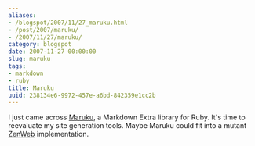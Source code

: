 ```yaml
---
aliases:
- /blogspot/2007/11/27_maruku.html
- /post/2007/maruku/
- /2007/11/27/maruku/
category: blogspot
date: 2007-11-27 00:00:00
slug: maruku
tags:
- markdown
- ruby
title: Maruku
uuid: 238134e6-9972-457e-a6bd-842359e1cc2b
---
```


I just came across <a href="http://maruku.rubyforge.org/maruku.html">Maruku</a>, a Markdown Extra library for Ruby. It's time to reevaluate my site generation tools. Maybe Maruku could fit into a mutant <a href="http://zenspider.com/ZSS/Products/ZenWeb/index.html">ZenWeb</a> implementation.
<!--more-->